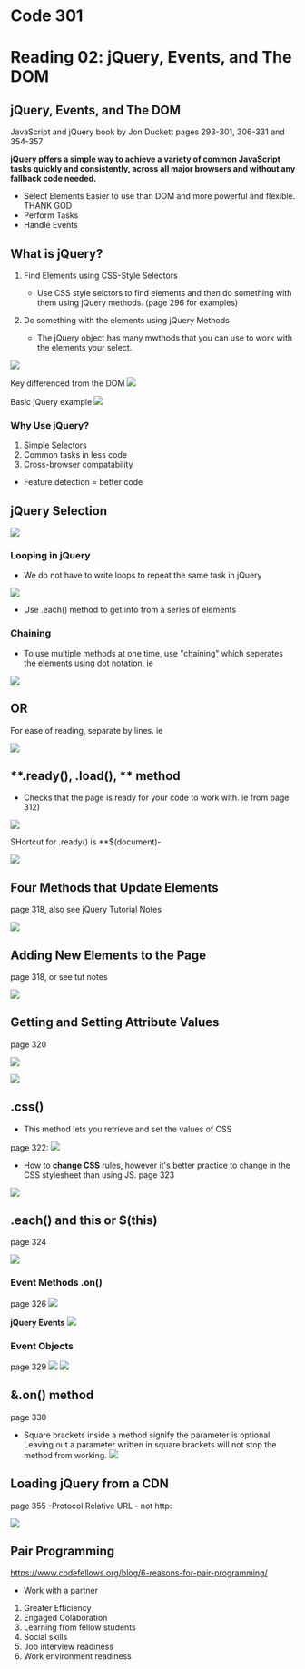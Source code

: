 # Code 301
# Reading 02: jQuery, Events, and The DOM


## jQuery, Events, and The DOM

JavaScript and jQuery book by Jon Duckett pages 293-301, 306-331 and 354-357

**jQuery pffers a simple way to achieve a variety of common JavaScript tasks quickly and consistently, across all major browsers and without any fallback code needed.**

- Select Elements
    Easier to use than DOM and more powerful and flexible. THANK GOD
- Perform Tasks
- Handle Events

## What is jQuery?

1. Find Elements using CSS-Style Selectors

    - Use CSS style selctors to find elements and then do something with them using jQuery methods. (page 296 for examples)



2. Do something with the elements using jQuery Methods
    - The jQuery object has many mwthods that you can use to work with the elements your select. 

![](2021-02-15-21-31-14.png)


Key differenced from the DOM
![](2021-02-16-06-45-10.png)

Basic jQuery example 
![](2021-02-16-06-48-27.png)

### Why Use jQuery?
1. Simple Selectors
2. Common tasks in less code
3. Cross-browser compatability


- Feature detection = better code

## jQuery Selection

![](2021-02-16-06-52-15.png)

### Looping in jQuery
- We do not have to write loops to repeat the same task in jQuery

![](2021-02-16-06-59-47.png)

- Use .each() method to get info from a series of elements

### Chaining 

- To use multiple methods at one time, use "chaining" which seperates the elements using dot notation. ie

![](2021-02-16-07-02-10.png)

## OR
For ease of reading, separate by lines. ie

![](2021-02-16-07-02-40.png)


## **.ready(), .load(), ** method
- Checks that the page is ready for your code to work with. ie from page 312)

![](2021-02-16-07-05-09.png)

SHortcut for .ready() is **$(document)- 

![](2021-02-16-07-07-27.png)

## Four Methods that Update Elements
page 318, also see jQuery Tutorial Notes


![](2021-02-16-07-09-01.png)

## Adding New Elements to the Page 
page 318, or see tut notes

![](2021-02-16-07-11-34.png)

## Getting and Setting Attribute Values
page 320

![](2021-02-16-07-12-44.png)

![](2021-02-16-07-13-18.png)


## **.css()**
- This method lets you retrieve and set the values of CSS

page 322:
![](2021-02-16-07-14-46.png)

- How to **change CSS** rules, however it's better practice to change in the CSS stylesheet than using JS.
page 323

![](2021-02-16-07-16-17.png)

## .each() and this or $(this) 
page 324

![](2021-02-16-07-18-50.png)

### Event Methods .on()
page 326
![](2021-02-16-07-19-57.png)

**jQuery Events**
![](2021-02-16-07-20-30.png)

### Event Objects 
page 329
![](2021-02-16-07-26-25.png)
![](2021-02-16-07-27-05.png)

## &**.on()** method
page 330
- Square brackets inside a method signify the parameter is optional. Leaving out a parameter written in square brackets will not stop the method from working.
![](2021-02-16-07-29-20.png)

## Loading jQuery from a CDN
page 355
-Protocol Relative URL
    - not http:

![](2021-02-16-07-33-48.png)


## Pair Programming 

https://www.codefellows.org/blog/6-reasons-for-pair-programming/

- Work with a partner
1. Greater Efficiency 
1. Engaged Colaboration
1. Learning from fellow students
1. Social skills
1. Job interview readiness
1. Work environment readiness
